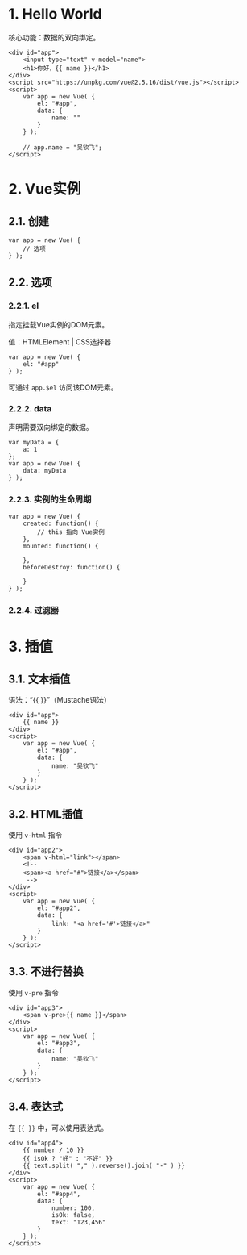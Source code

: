 
# 1. Hello World

核心功能：数据的双向绑定。

    <div id="app">
        <input type="text" v-model="name">
        <h1>你好，{{ name }}</h1>
    </div>
    <script src="https://unpkg.com/vue@2.5.16/dist/vue.js"></script>
    <script>
        var app = new Vue( {
            el: "#app",
            data: {
                name: ""
            }
        } );

        // app.name = "吴钦飞";
    </script>

# 2. Vue实例

## 2.1. 创建

    var app = new Vue( {
        // 选项
    } );

## 2.2. 选项

### 2.2.1. el

指定挂载Vue实例的DOM元素。

值：HTMLElement | CSS选择器

    var app = new Vue( {
        el: "#app"
    } );

可通过 `app.$el` 访问该DOM元素。

### 2.2.2. data

声明需要双向绑定的数据。

    var myData = {
        a: 1
    };
    var app = new Vue( {
        data: myData
    } );


### 2.2.3. 实例的生命周期

    var app = new Vue( {
        created: function() {
            // this 指向 Vue实例
        },
        mounted: function() {

        },
        beforeDestroy: function() {

        }
    } );

### 2.2.4. 过滤器



# 3. 插值

## 3.1. 文本插值

语法：“{{ }}”（Mustache语法）

    <div id="app">
        {{ name }}
    </div>
    <script>
        var app = new Vue( {
            el: "#app",
            data: {
                name: "吴钦飞"
            }
        } );
    </script>

## 3.2. HTML插值

使用 `v-html` 指令

    <div id="app2">
        <span v-html="link"></span>
        <!-- 
        <span><a href="#">链接</a></span>
         -->
    </div>
    <script>
        var app = new Vue( {
            el: "#app2",
            data: {
                link: "<a href='#'>链接</a>"
            }
        } );
    </script>

## 3.3. 不进行替换

使用 `v-pre` 指令

    <div id="app3">
        <span v-pre>{{ name }}</span>
    </div>
    <script>
        var app = new Vue( {
            el: "#app3",
            data: {
                name: "吴钦飞"
            }
        } );
    </script>

## 3.4. 表达式

在 `{{ }}` 中，可以使用表达式。

    <div id="app4">
        {{ number / 10 }}
        {{ isOk ? "好" : "不好" }}
        {{ text.split( "," ).reverse().join( "-" ) }}
    </div>
    <script>
        var app = new Vue( {
            el: "#app4",
            data: {
                number: 100,
                isOk: false,
                text: "123,456"
            }
        } );
    </script>
